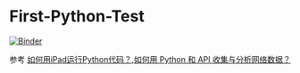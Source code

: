 # First-Python-Test
[![Binder](https://mybinder.org/badge_logo.svg)](https://mybinder.org/v2/gh/Stein-Jin/First-Python-Test/master)

参考 [如何用iPad运行Python代码？](https://zhuanlan.zhihu.com/p/36830594),[如何用 Python 和 API 收集与分析网络数据？](https://zhuanlan.zhihu.com/p/37115099)
